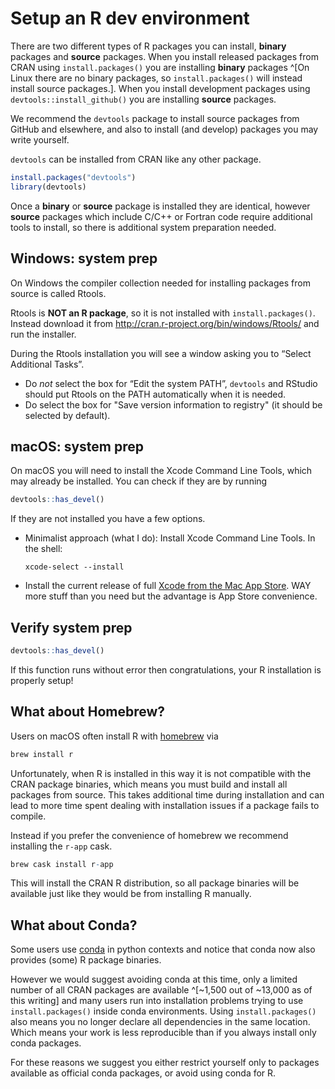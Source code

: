 # Setup an R dev environment

There are two different types of R packages you can install, **binary**
packages and **source** packages. When you install released packages from CRAN
using `install.packages()` you are installing **binary** packages ^[On Linux
there are no binary packages, so `install.packages()` will instead install
source packages.]. When you install development packages using
`devtools::install_github()` you are installing **source** packages.

We recommend the `devtools` package to install source packages from GitHub and
elsewhere, and also to install (and develop) packages you may write yourself.

`devtools` can be installed from CRAN like any other package.

```r
install.packages("devtools")
library(devtools)
```

Once a **binary** or **source** package is installed they are identical,
however **source** packages which include C/C++ or Fortran code require
additional tools to install, so there is additional system preparation needed.

## Windows: system prep

On Windows the compiler collection needed for installing packages from source
is called Rtools.

Rtools is **NOT an R package**, so it is not installed with
`install.packages()`. Instead download it from
<http://cran.r-project.org/bin/windows/Rtools/> and run the installer.

During the Rtools installation you will see a window asking you to “Select
Additional Tasks”.

- Do _not_ select the box for
“Edit the system PATH”, `devtools` and RStudio should put Rtools on the PATH
automatically when it is needed.
- Do select the box for "Save version information to registry" (it should be selected by default).

## macOS: system prep

On macOS you will need to install the Xcode Command Line Tools, which may
already be installed. You can check if they are by running

```r
devtools::has_devel()
```

If they are not installed you have a few options.

- Minimalist approach (what I do): Install Xcode Command Line Tools.
  In the shell:
  ```shell
  xcode-select --install
  ```
- Install the current release of full [Xcode from the Mac App Store](macappstore://itunes.apple.com/us/app/xcode/id497799835). WAY more
  stuff than you need but the advantage is App Store convenience.

## Verify system prep

```r
devtools::has_devel()
```

If this function runs without error then congratulations, your R installation
is properly setup!

## What about Homebrew?

Users on macOS often install R with [homebrew](https://brew.sh/) via

```r
brew install r
```

Unfortunately, when R is installed in this way it is not compatible with the
CRAN package binaries, which means you must build and install all packages from
source. This takes additional time during installation and can lead to more
time spent dealing with installation issues if a package fails to compile.

Instead if you prefer the convenience of homebrew we recommend installing the
`r-app` cask.

```r
brew cask install r-app
```

This will install the CRAN R distribution, so all package binaries will be
available just like they would be from installing R manually.

## What about Conda?

Some users use [conda](https://conda.io) in python contexts and
notice that conda now also provides (some) R package binaries.

However we would suggest avoiding conda at this time, only a limited number of
all CRAN packages are available ^[~1,500 out of ~13,000 as of this writing] and
many users run into installation problems trying to use `install.packages()`
inside conda environments. Using `install.packages()` also means you no longer
declare all dependencies in the same location. Which means your work is less
reproducible than if you always install only conda packages.

For these reasons we suggest you either restrict yourself only to packages
available as official conda packages, or avoid using conda for R.

